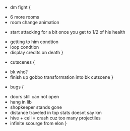 * dm fight {
 + 6 more rooms
 + room change animation
 * start attacking for a bit once you get to 1/2 of his health
 + getting to him condtion
 + loop condtion
 + display credits on death
}

* cutscenes {
 + bk who?
 + finish up gobbo transformation into bk cutscene
}

* bugs {
 + doors still can not open
 + hang in lib
 + shopkeeper stands gone
 + distance traveled in top stats doesnt say km
 + hive + cell = crash cuz too many projectiles
 + infinite scourge from elon
}
